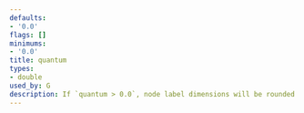 ```yaml
---
defaults:
- '0.0'
flags: []
minimums:
- '0.0'
title: quantum
types:
- double
used_by: G
description: If `quantum > 0.0`, node label dimensions will be rounded to integral multiples of the quantum
---
```


